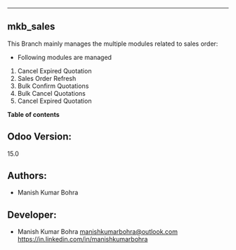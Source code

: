 ---------------------------------
mkb_sales
---------------------------------


This Branch mainly manages the multiple modules related to sales order:

* Following modules are managed 
1. Cancel Expired Quotation
2. Sales Order Refresh
3. Bulk Confirm Quotations
4. Bulk Cancel Quotations
5. Cancel Expired Quotation

**Table of contents**

Odoo Version:
-------------
15.0

Authors:
--------
* Manish Kumar Bohra

Developer:
----------
* Manish Kumar Bohra <manishkumarbohra@outlook.com>
https://in.linkedin.com/in/manishkumarbohra
